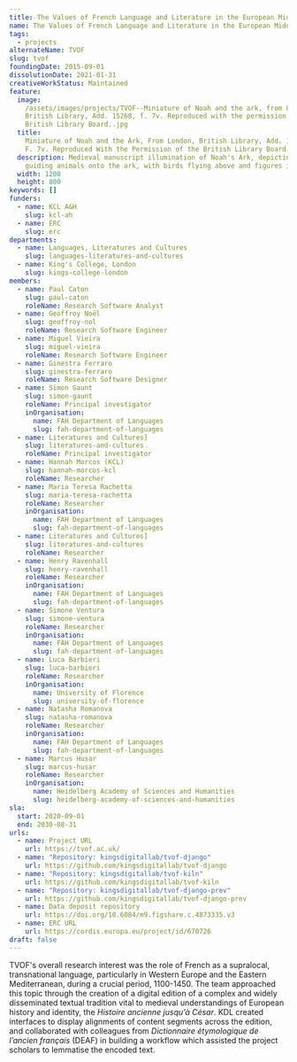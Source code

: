 ```yaml
---
title: The Values of French Language and Literature in the European Middle Ages
name: The Values of French Language and Literature in the European Middle Ages
tags:
  - projects
alternateName: TVOF
slug: tvof
foundingDate: 2015-09-01
dissolutionDate: 2021-01-31
creativeWorkStatus: Maintained
feature:
  image:
    /assets/images/projects/TVOF--Miniature of Noah and the ark, from London,
    British Library, Add. 15268, f. 7v. Reproduced with the permission of the
    British Library Board..jpg
  title:
    Miniature of Noah and the Ark, From London, British Library, Add. 15268,
    F. 7v. Reproduced With the Permission of the British Library Board.
  description: Medieval manuscript illumination of Noah's Ark, depicting Noah
    guiding animals onto the ark, with birds flying above and figures inside.
  width: 1200
  height: 800
keywords: []
funders:
  - name: KCL A&H
    slug: kcl-ah
  - name: ERC
    slug: erc
departments:
  - name: Languages, Literatures and Cultures
    slug: languages-literatures-and-cultures
  - name: King's College, London
    slug: kings-college-london
members:
  - name: Paul Caton
    slug: paul-caton
    roleName: Research Software Analyst
  - name: Geoffroy Noël
    slug: geoffroy-nol
    roleName: Research Software Engineer
  - name: Miguel Vieira
    slug: miguel-vieira
    roleName: Research Software Engineer
  - name: Ginestra Ferraro
    slug: ginestra-ferraro
    roleName: Research Software Designer
  - name: Simon Gaunt
    slug: simon-gaunt
    roleName: Principal investigator
    inOrganisation:
      name: FAH Department of Languages
      slug: fah-department-of-languages
  - name: Literatures and Cultures]
    slug: literatures-and-cultures
    roleName: Principal investigator
  - name: Hannah Morcos (KCL)
    slug: hannah-morcos-kcl
    roleName: Researcher
  - name: Maria Teresa Rachetta
    slug: maria-teresa-rachetta
    roleName: Researcher
    inOrganisation:
      name: FAH Department of Languages
      slug: fah-department-of-languages
  - name: Literatures and Cultures]
    slug: literatures-and-cultures
    roleName: Researcher
  - name: Henry Ravenhall
    slug: henry-ravenhall
    roleName: Researcher
    inOrganisation:
      name: FAH Department of Languages
      slug: fah-department-of-languages
  - name: Simone Ventura
    slug: simone-ventura
    roleName: Researcher
    inOrganisation:
      name: FAH Department of Languages
      slug: fah-department-of-languages
  - name: Luca Barbieri
    slug: luca-barbieri
    roleName: Researcher
    inOrganisation:
      name: University of Florence
      slug: university-of-florence
  - name: Natasha Romanova
    slug: natasha-romanova
    roleName: Researcher
    inOrganisation:
      name: FAH Department of Languages
      slug: fah-department-of-languages
  - name: Marcus Husar
    slug: marcus-husar
    roleName: Researcher
    inOrganisation:
      name: Heidelberg Academy of Sciences and Humanities
      slug: heidelberg-academy-of-sciences-and-humanities
sla:
  start: 2020-09-01
  end: 2030-08-31
urls:
  - name: Project URL
    url: https://tvof.ac.uk/
  - name: "Repository: kingsdigitallab/tvof-django"
    url: https://github.com/kingsdigitallab/tvof-django
  - name: "Repository: kingsdigitallab/tvof-kiln"
    url: https://github.com/kingsdigitallab/tvof-kiln
  - name: "Repository: kingsdigitallab/tvof-django-prev"
    url: https://github.com/kingsdigitallab/tvof-django-prev
  - name: Data deposit repository
    url: https://doi.org/10.6084/m9.figshare.c.4873335.v3
  - name: ERC URL
    url: https://cordis.europa.eu/project/id/670726
draft: false
---
```


TVOF's overall research interest was the role of French as a supralocal, transnational language, particularly in Western Europe and the Eastern Mediterranean, during a crucial period, 1100-1450. The team approached this topic through the creation of a digital edition of a complex and widely disseminated textual tradition vital to medieval understandings of European history and identity, the _Histoire ancienne jusqu’à César_. KDL created interfaces to display alignments of content segments across the edition, and collaborated with colleagues from _Dictionnaire étymologique de l’ancien français_ (DEAF) in building a workflow which assisted the project scholars to lemmatise the encoded text.
